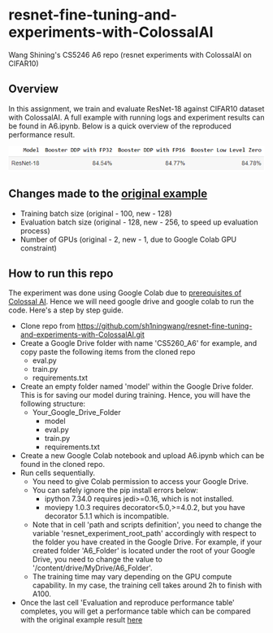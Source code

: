 # resnet-fine-tuning-and-experiments-with-ColossalAI
Wang Shining's CS5246 A6 repo (resnet experiments with ColossalAI on CIFAR10)

## Overview
In this assignment, we train and evaluate ResNet-18 against CIFAR10 dataset with ColossalAI. A full example with running logs and experiment results can be found in A6.ipynb. Below is a quick overview of the reproduced performance result.

![Reproduced Result](./reproduced_result.png)

## Changes made to the [original example](https://github.com/hpcaitech/ColossalAI/tree/main/examples/images/resnet)
- Training batch size (original - 100, new - 128)
- Evaluation batch size (original - 128, new - 256, to speed up evaluation process)
- Number of GPUs (original - 2, new - 1, due to Google Colab GPU constraint)

## How to run this repo
The experiment was done using Google Colab due to [prerequisites of Colossal AI](https://colossalai.org/docs/get_started/installation). Hence we will need google drive and google colab to run the code. Here's a step by step guide.
- Clone repo from https://github.com/sh1ningwang/resnet-fine-tuning-and-experiments-with-ColossalAI.git
- Create a Google Drive folder with name 'CS5260_A6' for example, and copy paste the following items from the cloned repo
  - eval.py
  - train.py
  - requirements.txt
- Create an empty folder named 'model' within the Google Drive folder. This is for saving our model during training. Hence, you will have the following structure:
  - Your_Google_Drive_Folder
    - model
    - eval.py
    - train.py
    - requirements.txt
- Create a new Google Colab notebook and upload A6.ipynb which can be found in the cloned repo.
- Run cells sequentially.
  - You need to give Colab permission to access your Google Drive.
  - You can safely ignore the pip install errors below:
    - ipython 7.34.0 requires jedi>=0.16, which is not installed. 
    - moviepy 1.0.3 requires decorator<5.0,>=4.0.2, but you have decorator 5.1.1 which is incompatible.
  - Note that in cell 'path and scripts definition', you need to change the variable 'resnet_experiment_root_path' accordingly with respect to the folder you have created in the Google Drive. For example, if your created folder 'A6_Folder' is located under the root of your Google Drive, you need to change the value to '/content/drive/MyDrive/A6_Folder'.
  - The training time may vary depending on the GPU compute capability. In my case, the training cell takes around 2h to finish with A100.
- Once the last cell 'Evaluation and reproduce performance table' completes, you will get a performance table which can be compared with the original example result [here](https://github.com/hpcaitech/ColossalAI/tree/main/examples/images/resnet)
